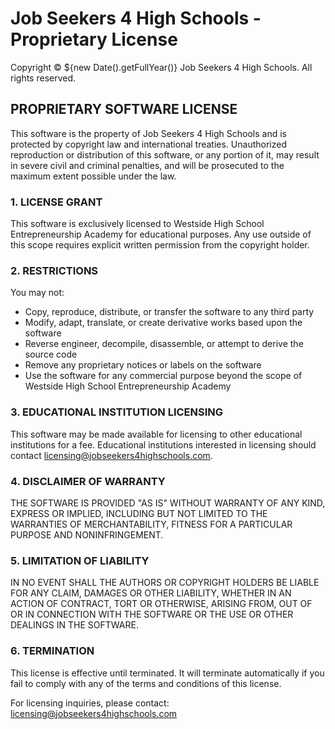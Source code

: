 
# Job Seekers 4 High Schools - Proprietary License

Copyright © ${new Date().getFullYear()} Job Seekers 4 High Schools. All rights reserved.

## PROPRIETARY SOFTWARE LICENSE

This software is the property of Job Seekers 4 High Schools and is protected by copyright law and international treaties. Unauthorized reproduction or distribution of this software, or any portion of it, may result in severe civil and criminal penalties, and will be prosecuted to the maximum extent possible under the law.

### 1. LICENSE GRANT

This software is exclusively licensed to Westside High School Entrepreneurship Academy for educational purposes. Any use outside of this scope requires explicit written permission from the copyright holder.

### 2. RESTRICTIONS

You may not:
- Copy, reproduce, distribute, or transfer the software to any third party
- Modify, adapt, translate, or create derivative works based upon the software
- Reverse engineer, decompile, disassemble, or attempt to derive the source code
- Remove any proprietary notices or labels on the software
- Use the software for any commercial purpose beyond the scope of Westside High School Entrepreneurship Academy

### 3. EDUCATIONAL INSTITUTION LICENSING

This software may be made available for licensing to other educational institutions for a fee. 
Educational institutions interested in licensing should contact licensing@jobseekers4highschools.com.

### 4. DISCLAIMER OF WARRANTY

THE SOFTWARE IS PROVIDED "AS IS" WITHOUT WARRANTY OF ANY KIND, EXPRESS OR IMPLIED, INCLUDING BUT NOT LIMITED TO THE WARRANTIES OF MERCHANTABILITY, FITNESS FOR A PARTICULAR PURPOSE AND NONINFRINGEMENT.

### 5. LIMITATION OF LIABILITY

IN NO EVENT SHALL THE AUTHORS OR COPYRIGHT HOLDERS BE LIABLE FOR ANY CLAIM, DAMAGES OR OTHER LIABILITY, WHETHER IN AN ACTION OF CONTRACT, TORT OR OTHERWISE, ARISING FROM, OUT OF OR IN CONNECTION WITH THE SOFTWARE OR THE USE OR OTHER DEALINGS IN THE SOFTWARE.

### 6. TERMINATION

This license is effective until terminated. It will terminate automatically if you fail to comply with any of the terms and conditions of this license.

For licensing inquiries, please contact:
licensing@jobseekers4highschools.com
